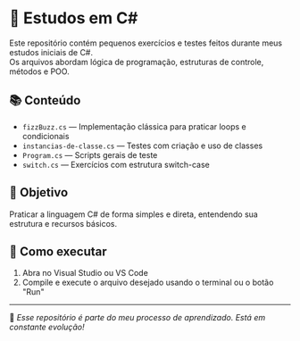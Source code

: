 # 🧪 Estudos em C#

Este repositório contém pequenos exercícios e testes feitos durante meus estudos iniciais de C#.  
Os arquivos abordam lógica de programação, estruturas de controle, métodos e POO.

## 📚 Conteúdo

- `fizzBuzz.cs` — Implementação clássica para praticar loops e condicionais
- `instancias-de-classe.cs` — Testes com criação e uso de classes
- `Program.cs` — Scripts gerais de teste
- `switch.cs` — Exercícios com estrutura switch-case

## 🎯 Objetivo

Praticar a linguagem C# de forma simples e direta, entendendo sua estrutura e recursos básicos.

## 🚀 Como executar

1. Abra no Visual Studio ou VS Code
2. Compile e execute o arquivo desejado usando o terminal ou o botão "Run"

---

📌 *Esse repositório é parte do meu processo de aprendizado. Está em constante evolução!*
